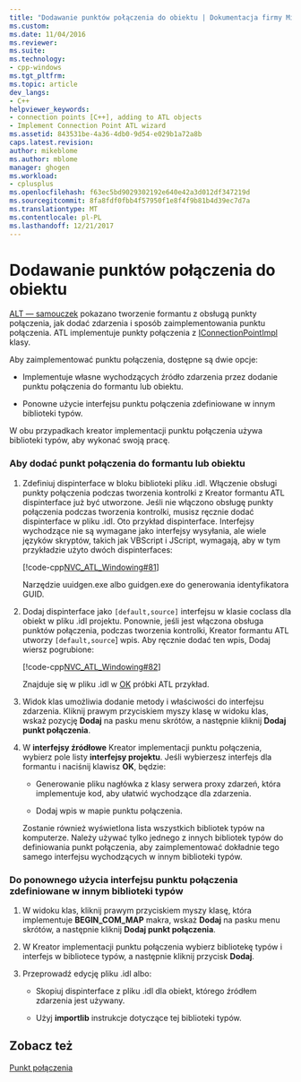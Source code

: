 ```yaml
---
title: "Dodawanie punktów połączenia do obiektu | Dokumentacja firmy Microsoft"
ms.custom: 
ms.date: 11/04/2016
ms.reviewer: 
ms.suite: 
ms.technology:
- cpp-windows
ms.tgt_pltfrm: 
ms.topic: article
dev_langs:
- C++
helpviewer_keywords:
- connection points [C++], adding to ATL objects
- Implement Connection Point ATL wizard
ms.assetid: 843531be-4a36-4db0-9d54-e029b1a72a8b
caps.latest.revision: 
author: mikeblome
ms.author: mblome
manager: ghogen
ms.workload:
- cplusplus
ms.openlocfilehash: f63ec5bd9029302192e640e42a3d012df347219d
ms.sourcegitcommit: 8fa8fdf0fbb4f57950f1e8f4f9b81b4d39ec7d7a
ms.translationtype: MT
ms.contentlocale: pl-PL
ms.lasthandoff: 12/21/2017
---
```

# <a name="adding-connection-points-to-an-object"></a>Dodawanie punktów połączenia do obiektu
[ALT — samouczek](../atl/active-template-library-atl-tutorial.md) pokazano tworzenie formantu z obsługą punkty połączenia, jak dodać zdarzenia i sposób zaimplementowania punktu połączenia. ATL implementuje punkty połączenia z [IConnectionPointImpl](../atl/reference/iconnectionpointimpl-class.md) klasy.  
  
 Aby zaimplementować punktu połączenia, dostępne są dwie opcje:  
  
-   Implementuje własne wychodzących źródło zdarzenia przez dodanie punktu połączenia do formantu lub obiektu.  
  
-   Ponowne użycie interfejsu punktu połączenia zdefiniowane w innym biblioteki typów.  
  
 W obu przypadkach kreator implementacji punktu połączenia używa biblioteki typów, aby wykonać swoją pracę.  
  
### <a name="to-add-a-connection-point-to-a-control-or-object"></a>Aby dodać punkt połączenia do formantu lub obiektu  
  
1.  Zdefiniuj dispinterface w bloku biblioteki pliku .idl. Włączenie obsługi punkty połączenia podczas tworzenia kontrolki z Kreator formantu ATL dispinterface już być utworzone. Jeśli nie włączono obsługę punkty połączenia podczas tworzenia kontrolki, musisz ręcznie dodać dispinterface w pliku .idl. Oto przykład dispinterface. Interfejsy wychodzące nie są wymagane jako interfejsy wysyłania, ale wiele języków skryptów, takich jak VBScript i JScript, wymagają, aby w tym przykładzie użyto dwóch dispinterfaces:  
  
     [!code-cpp[NVC_ATL_Windowing#81](../atl/codesnippet/cpp/adding-connection-points-to-an-object_1.idl)]  
  
     Narzędzie uuidgen.exe albo guidgen.exe do generowania identyfikatora GUID.  
  
2.  Dodaj dispinterface jako `[default,source]` interfejsu w klasie coclass dla obiekt w pliku .idl projektu. Ponownie, jeśli jest włączona obsługa punktów połączenia, podczas tworzenia kontrolki, Kreator formantu ATL utworzy `[default,source`] wpis. Aby ręcznie dodać ten wpis, Dodaj wiersz pogrubione:  
  
     [!code-cpp[NVC_ATL_Windowing#82](../atl/codesnippet/cpp/adding-connection-points-to-an-object_2.idl)]  
  
     Znajduje się w pliku .idl w [OK](../visual-cpp-samples.md) próbki ATL przykład.  
  
3.  Widok klas umożliwia dodanie metody i właściwości do interfejsu zdarzenia. Kliknij prawym przyciskiem myszy klasę w widoku klas, wskaż pozycję **Dodaj** na pasku menu skrótów, a następnie kliknij **Dodaj punkt połączenia**.  
  
4.  W **interfejsy źródłowe** Kreator implementacji punktu połączenia, wybierz pole listy **interfejsy projektu**. Jeśli wybierzesz interfejs dla formantu i naciśnij klawisz **OK**, będzie:  
  
    -   Generowanie pliku nagłówka z klasy serwera proxy zdarzeń, która implementuje kod, aby ułatwić wychodzące dla zdarzenia.  
  
    -   Dodaj wpis w mapie punktu połączenia.  
  
     Zostanie również wyświetlona lista wszystkich bibliotek typów na komputerze. Należy używać tylko jednego z innych bibliotek typów do definiowania punkt połączenia, aby zaimplementować dokładnie tego samego interfejsu wychodzących w innym biblioteki typów.  
  
### <a name="to-reuse-a-connection-point-interface-defined-in-another-type-library"></a>Do ponownego użycia interfejsu punktu połączenia zdefiniowane w innym biblioteki typów  
  
1.  W widoku klas, kliknij prawym przyciskiem myszy klasę, która implementuje **BEGIN_COM_MAP** makra, wskaż **Dodaj** na pasku menu skrótów, a następnie kliknij **Dodaj punkt połączenia**.  
  
2.  W Kreator implementacji punktu połączenia wybierz bibliotekę typów i interfejs w bibliotece typów, a następnie kliknij przycisk **Dodaj**.  
  
3.  Przeprowadź edycję pliku .idl albo:  
  
    -   Skopiuj dispinterface z pliku .idl dla obiekt, którego źródłem zdarzenia jest używany.  
  
    -   Użyj **importlib** instrukcje dotyczące tej biblioteki typów.  
  
## <a name="see-also"></a>Zobacz też  
 [Punkt połączenia](../atl/atl-connection-points.md)

